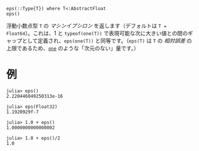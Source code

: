 ```
eps(::Type{T}) where T<:AbstractFloat
eps()
```

浮動小数点型 `T` の *マシンイプシロン* を返します（デフォルトは `T = Float64`）。これは、1 と `typeof(one(T))` で表現可能な次に大きい値との間のギャップとして定義され、`eps(one(T))` と同等です。（`eps(T)` は `T` の *相対誤差* の上限であるため、[`one`](@ref) のような「次元のない」量です。）

# 例

```jldoctest
julia> eps()
2.220446049250313e-16

julia> eps(Float32)
1.1920929f-7

julia> 1.0 + eps()
1.0000000000000002

julia> 1.0 + eps()/2
1.0
```
